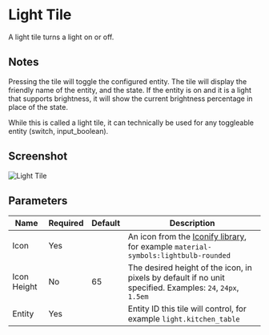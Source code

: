 # Light Tile

A light tile turns a light on or off.

## Notes

Pressing the tile will toggle the configured entity. The tile will display the friendly name of the entity, and the state. If the entity is on and it is a light that supports brightness, it will show the current brightness percentage in place of the state.

While this is called a light tile, it can technically be used for any toggleable entity (switch, input_boolean).

## Screenshot
![Light Tile](/img/light_tile.png)

## Parameters
|Name|Required|Default|Description|
|---|---|---|---|
|Icon|Yes||An icon from the [Iconify library](https://icon-sets.iconify.design/), for example `material-symbols:lightbulb-rounded`|
|Icon Height|No|65|The desired height of the icon, in pixels by default if no unit specified. Examples: `24`, `24px`, `1.5em`|
|Entity|Yes||Entity ID this tile will control, for example `light.kitchen_table`|